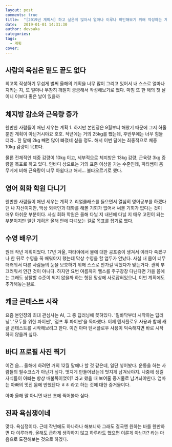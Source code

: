 ```yaml
---
layout: post
comments: true
title:  "[2019년 계획서] 하고 싶은게 많아서 얼마나 이루나 확인해보기 위해 작성하는 계획서"
date:   2019-01-01 14:31:30
author: devsaka
categories:
tags:
  - 계획
cover:
---
```


## 사람의 욕심은 밑도 끝도 없다
회고록 작성하기 무섭게 벌써 올해의 계획을 너무 많이 그리고 있어서 내 스스로 얼마나 지키는 지, 또 얼마나 무참히 깨질지 궁금해서 작성해보기로 했다. 마침 또 한 해의 첫 날이니 이보다 좋은 날이 있을까

## 체지방 감소와 근육량 증가
웬만한 사람들이 매년 세우는 계획 1. 하지만 본인쟝은 9월부터 해왔기 때문에 그저 허울뿐인 계획이 아닌거시야요 호호. 작년에는 거의 25kg를 뺐는데, 후반부에는 너무 힘들더라.. 한 달에 2kg 빼면 많이 빠졌네 싶을 정도. 해서 이번 달에는 최종적으로 체중 10kg 감량이 목표다. <br>

물론 전체적인 체중 감량이 10kg 이고, 세부적으로 체지방은 13kg 감량, 근육량 3kg 증량을 목표로 하고 있다. 인바디 상으로는 거의 표준 이상을 가는 수준인데, 피티쌤이 몸무게에 비해 근육량이 너무 아쉽다고 해서... 불타오르기로 했다. 

## 영어 회화 학원 다니기
웬만한 사람들이 매년 세우는 계획 2. 리얼클래스를 들으면서 열심히 영어공부를 하겠다던 나 자신이지만, 막상 외국인과 대화를 해볼 기회가 없어서 써볼 기회가 없다는 것이 매우 아쉬운 부분이다. 사실 회화 학원은 올해 다닐 지 내년에 다닐 지 매우 고민이 되는 부분이지만 일단 계획은 올해 안에 다녀보는 걸로 목표를 잡기로 했다.

## 수영 배우기
원래 작년 계획이었다. 17년 겨울, 파타야에서 물에 대한 공포증이 생겨서 이러다 죽겠구나 한 뒤로 수영을 꼭 배워야지 했는데 막상 수영을 할 엄두가 안났다. 사실 내 몸이 너무 더러워서 다른 사람들의 눈을 보호하기 위해 스스로 안가길 택했다가 맞는거다. 괜히 부끄러워서 안간 것이 아니다. 하지만 요번 여름까지 헬스를 주구장창 다닌다면 가을 쯤에는 그래도 상탈할 수준이 되지 않을까 하는 헛된 망상에 사로잡혀있으니, 이번 계획에도 추가해놓는걸로.

## 캐글 콘테스트 시작
요즘 본인쟝의 최대 관심사는 AI, 그 중 딥러닝에 꽂혀있다. '밑바닥부터 시작하는 딥러닝', '모두를 위한 파이썬', '점프 투 파이썬'을 독파했다. 이제 텐서플로우 사용과 함께 캐글 콘테스트를 시작해보려고 한다. 이건 아마 텐서플로우 사용이 익숙해지면 바로 시작하지 않을까 싶다.

## 바디 프로필 사진 찍기
이건 음... 올해에 하려면 거의 12월 말에나 할 것 같은데, 일단 넣어놨다. 운동을 하는 사람들의 필수코스가 아닌가 싶다. 멋지게 만들어놨는데 멋지게 남겨놔야지. 나중에 생길 자식들이 아빠는 항상 배불뚝이었어? 라고 했을 때 보여줄 증거물로 남겨놔야한다. 엄마는 아빠의 멋진 몸에 반했단다 ㅎㅎ 라고 하는 것에 대한 증거물이다.<br>

아마 올해 말 아니면 내년 초에 찍어볼까 싶다.

## 진짜 욕심쟁이네
맞다. 욕심쟁이다. 근데 작년에도 하나하나 해보니까 그래도 결국엔 원하는 바를 웬만하면 다 이루더라. 올해도 급하게 생각하지 않고 하루라도 했으면 이룬게 아닌가? 라는 마음으로 도전해보는 것으로 하겠다.